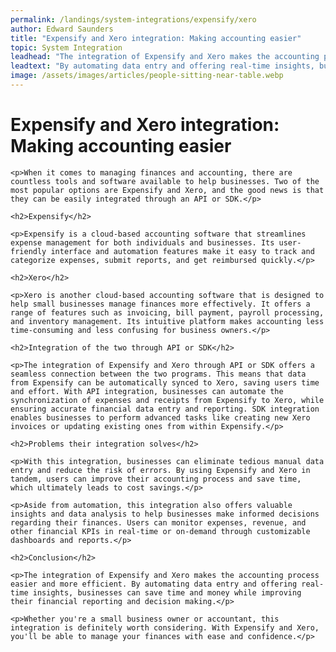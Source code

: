 ```yaml
---
permalink: /landings/system-integrations/expensify/xero
author: Edward Saunders
title: "Expensify and Xero integration: Making accounting easier"
topic: System Integration
leadhead: "The integration of Expensify and Xero makes the accounting process easier and more efficient"
leadtext: "By automating data entry and offering real-time insights, businesses can save time and money while improving their financial reporting and decision making."
image: /assets/images/articles/people-sitting-near-table.webp
---
```

<div class="arttext">	<h1>Expensify and Xero integration: Making accounting easier</h1>

	<p>When it comes to managing finances and accounting, there are countless tools and software available to help businesses. Two of the most popular options are Expensify and Xero, and the good news is that they can be easily integrated through an API or SDK.</p>

	<h2>Expensify</h2>

	<p>Expensify is a cloud-based accounting software that streamlines expense management for both individuals and businesses. Its user-friendly interface and automation features make it easy to track and categorize expenses, submit reports, and get reimbursed quickly.</p>

	<h2>Xero</h2>

	<p>Xero is another cloud-based accounting software that is designed to help small businesses manage finances more effectively. It offers a range of features such as invoicing, bill payment, payroll processing, and inventory management. Its intuitive platform makes accounting less time-consuming and less confusing for business owners.</p>

	<h2>Integration of the two through API or SDK</h2>

	<p>The integration of Expensify and Xero through API or SDK offers a seamless connection between the two programs. This means that data from Expensify can be automatically synced to Xero, saving users time and effort. With API integration, businesses can automate the synchronization of expenses and receipts from Expensify to Xero, while ensuring accurate financial data entry and reporting. SDK integration enables businesses to perform advanced tasks like creating new Xero invoices or updating existing ones from within Expensify.</p>

	<h2>Problems their integration solves</h2>

	<p>With this integration, businesses can eliminate tedious manual data entry and reduce the risk of errors. By using Expensify and Xero in tandem, users can improve their accounting process and save time, which ultimately leads to cost savings.</p>

	<p>Aside from automation, this integration also offers valuable insights and data analysis to help businesses make informed decisions regarding their finances. Users can monitor expenses, revenue, and other financial KPIs in real-time or on-demand through customizable dashboards and reports.</p>

	<h2>Conclusion</h2>

	<p>The integration of Expensify and Xero makes the accounting process easier and more efficient. By automating data entry and offering real-time insights, businesses can save time and money while improving their financial reporting and decision making.</p>

	<p>Whether you're a small business owner or accountant, this integration is definitely worth considering. With Expensify and Xero, you'll be able to manage your finances with ease and confidence.</p>
</div>